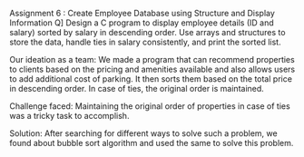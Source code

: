 Assignment 6 : Create Employee Database using Structure and Display Information
Q] Design a C program to display employee details (ID and salary) sorted by salary in descending order. 
Use arrays and structures to store the data, handle ties in salary consistently, and print the sorted list.

Our ideation as a team:
We made a program that can recommend properties to clients based on the pricing and amenities available and also allows users to add additional cost of parking. 
It then sorts them based on the total price in descending order. In case of ties, the original order is maintained. 

Challenge faced:
Maintaining the original order of properties in case of ties was a tricky task to accomplish. 

Solution:
After searching for different ways to solve such a problem, we found about bubble sort algorithm and used the same to solve this problem.
